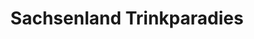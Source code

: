---
title: "Sachsenland Trinkparadies"
url: /bennewitz/sachsenland-trinkparadies/
shop: Getränke
---